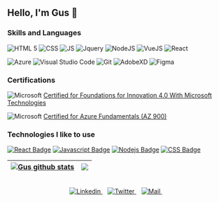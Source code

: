## Hello, I'm Gus 👋

### Skills and Languages
![HTML 5](https://img.shields.io/badge/HTML5-E34F26?style=for-the-badge&logo=html5&logoColor=white)
![CSS](https://img.shields.io/badge/CSS3-1572B6?style=for-the-badge&logo=css3&logoColor=white)
![JS](https://img.shields.io/badge/JavaScript-F7DF1E?style=for-the-badge&logo=javascript&logoColor=black)
![Jquery](https://img.shields.io/badge/jQuery-0769AD?style=for-the-badge&logo=jquery&logoColor=white)
![NodeJS](https://img.shields.io/badge/Node.js-43853D?style=for-the-badge&logo=node.js&logoColor=white)
![VueJS](https://img.shields.io/badge/Vue.js-35495E?style=for-the-badge&logo=vue.js&logoColor=4FC08D)
![React](https://img.shields.io/badge/React-20232A?style=for-the-badge&logo=react&logoColor=61DAFB)

![Azure](https://img.shields.io/badge/Microsoft_Azure-0089D6?style=for-the-badge&logo=microsoft-azure&logoColor=white)
![Visual Studio Code](https://img.shields.io/badge/Visual%20Studio%20Code-0078d7.svg?style=for-the-badge&logo=visual-studio-code&logoColor=white)
![Git](https://img.shields.io/badge/GIT-E44C30?style=for-the-badge&logo=git&logoColor=white)
![AdobeXD](https://img.shields.io/badge/Adobe%20XD-470137?style=for-the-badge&logo=Adobe%20XD&logoColor=#FF61F6)
![Figma](https://img.shields.io/badge/figma-%23F24E1E.svg?style=for-the-badge&logo=figma&logoColor=white)

### Certifications
![Microsoft](https://img.shields.io/badge/Microsoft-666666?style=for-the-badge&logo=microsoft&logoColor=white) <a href="https://www.dropbox.com/s/nsn89c1u08sj9ww/Foundations%20For%20Innovation%204.0%20With%20Microsoft%20Technologies.pdf?dl=0">Certified for Foundations for Innovation 4.0 With Microsoft Technologies </a>

![Microsoft](https://img.shields.io/badge/Microsoft-f4ba1c?style=for-the-badge&logo=microsoft&logoColor=black) <a href="https://portal.certiport.com/Portal/Pages/PrintTranscriptInfo.aspx?action=Cert&id=414&cvid=fXqTGwDpWdE9GK7wUGI4Gg==">Certified for Azure Fundamentals (AZ 900) </a>


### Technologies I like to use

[![React Badge](https://img.shields.io/badge/-React-61DBFB?style=for-the-badge&labelColor=black&logo=react&logoColor=61DBFB)](#) [![Javascript Badge](https://img.shields.io/badge/-Javascript-F0DB4F?style=for-the-badge&labelColor=black&logo=javascript&logoColor=F0DB4F)](#) [![Nodejs Badge](https://img.shields.io/badge/-Nodejs-3C873A?style=for-the-badge&labelColor=black&logo=node.js&logoColor=3C873A)](#) [![CSS Badge](https://img.shields.io/badge/-css3-2965f1?style=for-the-badge&labelColor=black&logo=css3&logoColor=264de4)](#)

| <a href="https://github.com/Gustavo-Valdez/github-readme-stats"><img align="center" src="https://github-readme-stats.vercel.app/api?username=Gustavo-Valdez&show_icons=true&include_all_commits=true&theme=buefy&hide_border=true" alt="Gus github stats" /></a> | <a href="https://github.com/Gustavo-Valdez/github-readme-stats"><img align="center" src="https://github-readme-stats.vercel.app/api/top-langs/?username=Gustavo-Valdez&layout=compact&theme=buefy&hide_border=true" /></a> |
| ------------- | ------------- | 

<div align="center">

  <br>
  <a href="https://www.linkedin.com/in/gamv/">
    <img alt="Linkedin" src="https://img.shields.io/badge/LinkedIn-0077B5?style=for-the-badge&logo=linkedin&logoColor=white" />
  </a> &nbsp;&nbsp;
  <a href="https://twitter.com/GusVlz3134">
    <img alt="Twitter"  src="https://img.shields.io/badge/Twitter-1DA1F2?style=for-the-badge&logo=twitter&logoColor=white" />
  </a> &nbsp;&nbsp;
  <a href="mailto:gusgus3134@outlook.com">
    <img alt="Mail" src="https://img.shields.io/badge/Microsoft_Outlook-0078D4?style=for-the-badge&logo=microsoft-outlook&logoColor=white" />
  </a> &nbsp;&nbsp;





